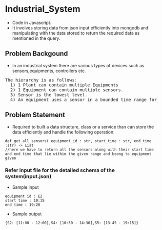 # Industrial_System
* Code in Javascript. 
* It involves storing data from json input efficiently into mongodb and manipulating with the data stored to return the required data as mentioned in the query. 
## Problem Backgound
* In an industrial system there are various types of devices such as sensors,equipments, controllers etc.
<pre>
The hierarchy is as follows:
  1) 1 Plant can contain multiple Equipments
  2) 1 Equipment can contain multiple sensors.
  3) Sensor is the lowest level.
  4) An equipment uses a sensor in a bounded time range for e.g t1 to t2 for S1, t3 to t4 for S2 and so on.
</pre>

## Problem Statement
* Required to built a data structure, class or a service than can store the data efficiently and handle the following operation:
```
def get_all_sensors( equipment_id : str, start_time : str, end_time :str) -> List
//here we have to return all the sensors along with their start time and end time that lie within the given range and beong to equipment given
```
### Refer input file for the detailed schema of the system(input.json)
* Sample input
```
equipment id : E2
start time : 10:15
end time : 19:20
```
* Sample output
```
{S2: [11:00 - 12:00],S4: [10:30 - 14:30],S5: [13:45 - 19:15]}
```




